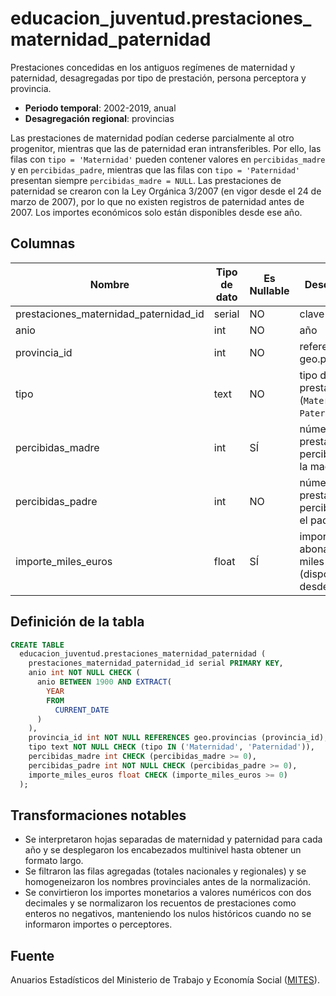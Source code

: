# educacion_juventud.prestaciones_maternidad_paternidad

Prestaciones concedidas en los antiguos regímenes de maternidad y paternidad, desagregadas por tipo de prestación, persona perceptora y provincia.

- **Periodo temporal**: 2002-2019, anual
- **Desagregación regional**: provincias

Las prestaciones de maternidad podían cederse parcialmente al otro progenitor, mientras que las de paternidad eran intransferibles. Por ello, las filas con `tipo = 'Maternidad'` pueden contener valores en `percibidas_madre` y en `percibidas_padre`, mientras que las filas con `tipo = 'Paternidad'` presentan siempre `percibidas_madre = NULL`. Las prestaciones de paternidad se crearon con la Ley Orgánica 3/2007 (en vigor desde el 24 de marzo de 2007), por lo que no existen registros de paternidad antes de 2007. Los importes económicos solo están disponibles desde ese año.

## Columnas

| Nombre | Tipo de dato | Es Nullable | Descripción |
| --- | --- | --- | --- |
| prestaciones_maternidad_paternidad_id | serial | NO | clave primaria |
| anio | int | NO | año |
| provincia_id | int | NO | referencia a geo.provincias |
| tipo | text | NO | tipo de prestación (`Maternidad`, `Paternidad`) |
| percibidas_madre | int | SÍ | número de prestaciones percibidas por la madre |
| percibidas_padre | int | NO | número de prestaciones percibidas por el padre |
| importe_miles_euros | float | SÍ | importe abonado en miles de euros (disponible desde 2007) |

## Definición de la tabla

```sql
CREATE TABLE
  educacion_juventud.prestaciones_maternidad_paternidad (
    prestaciones_maternidad_paternidad_id serial PRIMARY KEY,
    anio int NOT NULL CHECK (
      anio BETWEEN 1900 AND EXTRACT(
        YEAR
        FROM
          CURRENT_DATE
      )
    ),
    provincia_id int NOT NULL REFERENCES geo.provincias (provincia_id),
    tipo text NOT NULL CHECK (tipo IN ('Maternidad', 'Paternidad')),
    percibidas_madre int CHECK (percibidas_madre >= 0),
    percibidas_padre int NOT NULL CHECK (percibidas_padre >= 0),
    importe_miles_euros float CHECK (importe_miles_euros >= 0)
  );
```

## Transformaciones notables

- Se interpretaron hojas separadas de maternidad y paternidad para cada año y se desplegaron los encabezados multinivel hasta obtener un formato largo.
- Se filtraron las filas agregadas (totales nacionales y regionales) y se homogeneizaron los nombres provinciales antes de la normalización.
- Se convirtieron los importes monetarios a valores numéricos con dos decimales y se normalizaron los recuentos de prestaciones como enteros no negativos, manteniendo los nulos históricos cuando no se informaron importes o perceptores.

## Fuente

Anuarios Estadísticos del Ministerio de Trabajo y Economía Social (<a href="https://www.mites.gob.es/es/estadisticas/anuarios/index.htm" target="_blank" rel="noopener">MITES</a>).

